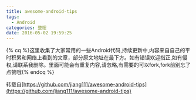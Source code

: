 ```yaml
---
title: awesome-android-tips
tags:
  - Android
categories: 整理
date: 2016-05-02 19:59:25
---
```


{% cq %}这里收集了大家常用的一些Android代码,持续更新中,内容来自自己的平时积累和网络上看到的文章，部分原文地址在最下方。如有错误欢迎指正,如有侵权,请联系我删除。里面可能会有重复内容,请忽略,有需要的可以fork,fork前别忘了点赞哦{% endcq %}

<!--more-->
转载自[https://github.com/jiang111/awesome-android-tips](https://github.com/jiang111/awesome-android-tips)